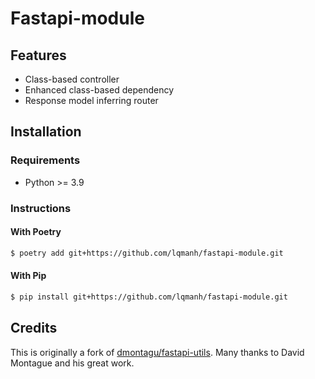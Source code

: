 # Fastapi-module

## Features

- Class-based controller
- Enhanced class-based dependency
- Response model inferring router

## Installation

### Requirements

- Python >= 3.9

### Instructions

#### With Poetry

```sh
$ poetry add git+https://github.com/lqmanh/fastapi-module.git
```

#### With Pip

```sh
$ pip install git+https://github.com/lqmanh/fastapi-module.git
```

## Credits

This is originally a fork of [dmontagu/fastapi-utils](https://github.com/dmontagu/fastapi-utils). Many thanks to David Montague and his great work.
